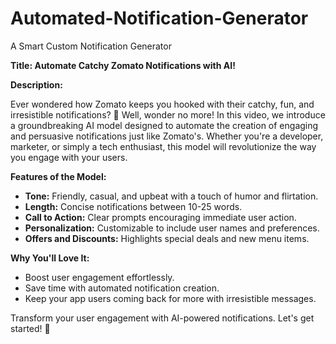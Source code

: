 # Automated-Notification-Generator
A Smart Custom Notification Generator


**Title: Automate Catchy Zomato Notifications with AI!**

**Description:**

Ever wondered how Zomato keeps you hooked with their catchy, fun, and irresistible notifications? 🤔 Well, wonder no more! In this video, we introduce a groundbreaking AI model designed to automate the creation of engaging and persuasive notifications just like Zomato's. Whether you're a developer, marketer, or simply a tech enthusiast, this model will revolutionize the way you engage with your users.

**Features of the Model:**

- **Tone:** Friendly, casual, and upbeat with a touch of humor and flirtation.
- **Length:** Concise notifications between 10-25 words.
- **Call to Action:** Clear prompts encouraging immediate user action.
- **Personalization:** Customizable to include user names and preferences.
- **Offers and Discounts:** Highlights special deals and new menu items.

**Why You'll Love It:**

- Boost user engagement effortlessly.
- Save time with automated notification creation.
- Keep your app users coming back for more with irresistible messages.


Transform your user engagement with AI-powered notifications. Let's get started! 🚀
